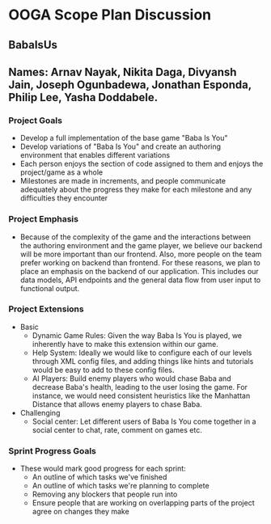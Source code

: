 # OOGA Scope Plan Discussion
## BabaIsUs
## Names: Arnav Nayak, Nikita Daga, Divyansh Jain, Joseph Ogunbadewa, Jonathan Esponda, Philip Lee, Yasha Doddabele.


### Project Goals
* Develop a full implementation of the base game "Baba Is You"
* Develop variations of "Baba Is You" and create an authoring environment that enables different variations
* Each person enjoys the section of code assigned to them and enjoys the project/game as a whole
* Milestones are made in increments, and people communicate adequately about the progress they make for
each milestone and any difficulties they encounter

### Project Emphasis
* Because of the complexity of the game and the interactions between the authoring environment and the game player, we believe our backend will be more important than our frontend. Also, more people on the team prefer working on backend than frontend. For these reasons, we plan to place an emphasis on the backend of our application. This includes our data models, API endpoints and the general data flow from user input to functional output.  


### Project Extensions
* Basic
  * Dynamic Game Rules: Given the way Baba Is You is played, we inherently have to make this extension
  within our game.
  * Help System: Ideally we would like to configure each of our levels through XML config files, and adding
  things like hints and tutorials would be easy to add to these config files.
  * AI Players: Build enemy players who would chase Baba and decrease Baba's health, leading to the user losing the game.
  For instance, we would need consistent heuristics like the Manhattan Distance that allows enemy players to chase Baba.
* Challenging
  * Social center: Let different users of Baba Is You come together in a social center to chat, rate, comment on games etc.


### Sprint Progress Goals
* These would mark good progress for each sprint:
  * An outline of which tasks we've finished
  * An outline of which tasks we're planning to complete
  * Removing any blockers that people run into
  * Ensure people that are working on overlapping parts of the project agree on changes they make
